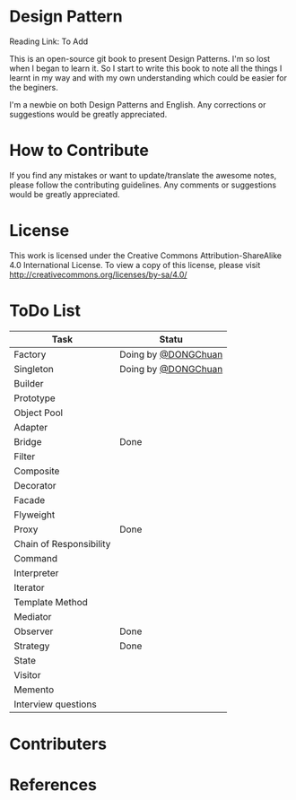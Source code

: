 # Design Pattern

Reading Link: To Add

This is an open-source git book to present Design Patterns. I'm so lost when I began to learn it. So I start to write this book to note all the things I learnt in my way and with my own understanding which could be easier for the beginers.

I'm a newbie on both Design Patterns and English. Any corrections or suggestions would be greatly appreciated.

# How to Contribute

If you find any mistakes or want to update/translate the awesome notes, please follow the contributing guidelines. Any comments or suggestions would be greatly appreciated.

# License

This work is licensed under the Creative Commons Attribution-ShareAlike 4.0 International License. To view a copy of this license, please visit http://creativecommons.org/licenses/by-sa/4.0/

# ToDo List

| Task | Statu |
| -- | -- |
| Factory | Doing by [@DONGChuan ](https://github.com/DONGChuan)|
| Singleton | Doing by [@DONGChuan ](https://github.com/DONGChuan) |
| Builder |  |
| Prototype |  |
| Object Pool |  |
| Adapter |  |
| Bridge | Done |
| Filter |  |
| Composite|  |
| Decorator | |
| Facade | |
| Flyweight | |
| Proxy | Done |
| Chain of Responsibility | |
| Command | |
| Interpreter |  |
| Iterator | |
| Template Method | |
| Mediator | |
| Observer | Done |
| Strategy | Done |
| State | |
| Visitor | |
| Memento |  |
| Interview questions |  |

# Contributers


# References
